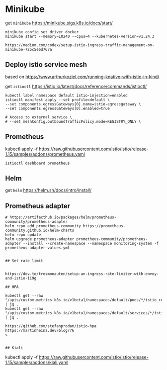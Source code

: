 # Minikube

get `minikube` https://minikube.sigs.k8s.io/docs/start/

```
minikube config set driver docker
minikube start --memory=10240 --cpus=4 --kubernetes-version=v1.24.3
```


```
https://medium.com/codex/setup-istio-ingress-traffic-management-on-minikube-725c5e6d767a
```


## Deploy istio service mesh

based on https://www.arthurkoziel.com/running-knative-with-istio-in-kind/

get `istioctl` https://istio.io/latest/docs/reference/commands/istioctl/

```
kubectl label namespace default istio-injection=enabled
istioctl manifest apply --set profile=default \
--set components.egressGateways[0].name=istio-egressgateway \
--set components.egressGateways[0].enabled=true

# Access to external service \
# --set meshConfig.outboundTrafficPolicy.mode=REGISTRY_ONLY \

```


## Prometheus


kubectl apply -f https://raw.githubusercontent.com/istio/istio/release-1.15/samples/addons/prometheus.yaml

```
istioctl dashboard prometheus
```

## Helm

get `helm` https://helm.sh/docs/intro/install/


## Prometheus adapter

```
# https://artifacthub.io/packages/helm/prometheus-community/prometheus-adapter
helm repo add prometheus-community https://prometheus-community.github.io/helm-charts
helm repo update
helm upgrade prometheus-adapter prometheus-community/prometheus-adapter --install --create-namespace --namespace monitoring-system -f prometheus-adapter-values.yml
`

## Set rate limit


https://dev.to/tresmonauten/setup-an-ingress-rate-limiter-with-envoy-and-istio-1i9g

## HPA

kubectl get --raw "/apis/custom.metrics.k8s.io/v1beta1/namespaces/default/pods/*/istio_requests_per_second"  | jq .
kubectl get --raw "/apis/custom.metrics.k8s.io/v1beta1/namespaces/default/services/*/istio_requests_per_second"  | jq .

https://github.com/stefanprodan/istio-hpa
https://martinheinz.dev/blog/76
s


## Kiali

```
kubectl apply -f https://raw.githubusercontent.com/istio/istio/release-1.15/samples/addons/kiali.yaml
```
